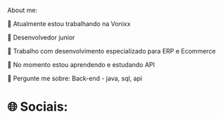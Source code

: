 About me:

🔭 Atualmente estou trabalhando na Vonixx 
<p>
👯 Desenvolvedor junior
<p>
🤔 Trabalho com desenvolvimento especializado para ERP e Ecommerce
<p>
🌱 No momento estou aprendendo e estudando API
<p>
💬 Pergunte me sobre: Back-end -  java, sql, api
<h1>
🌐 Sociais:
</h1>
<i class="fab fa-instagram"></i> 
